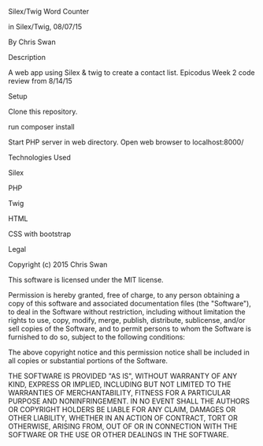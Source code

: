 Silex/Twig Word Counter

in Silex/Twig, 08/07/15

By Chris Swan

Description

A web app using Silex & twig to create a contact list. Epicodus Week 2 code review from 8/14/15

Setup

Clone this repository.

run composer install

Start PHP server in web directory. Open web browser to localhost:8000/

Technologies Used

Silex

PHP

Twig

HTML

CSS with bootstrap

Legal

Copyright (c) 2015 Chris Swan

This software is licensed under the MIT license.

Permission is hereby granted, free of charge, to any person obtaining a copy of this software and associated documentation files (the "Software"), to deal in the Software without restriction, including without limitation the rights to use, copy, modify, merge, publish, distribute, sublicense, and/or sell copies of the Software, and to permit persons to whom the Software is furnished to do so, subject to the following conditions:

The above copyright notice and this permission notice shall be included in all copies or substantial portions of the Software.

THE SOFTWARE IS PROVIDED "AS IS", WITHOUT WARRANTY OF ANY KIND, EXPRESS OR IMPLIED, INCLUDING BUT NOT LIMITED TO THE WARRANTIES OF MERCHANTABILITY, FITNESS FOR A PARTICULAR PURPOSE AND NONINFRINGEMENT. IN NO EVENT SHALL THE AUTHORS OR COPYRIGHT HOLDERS BE LIABLE FOR ANY CLAIM, DAMAGES OR OTHER LIABILITY, WHETHER IN AN ACTION OF CONTRACT, TORT OR OTHERWISE, ARISING FROM, OUT OF OR IN CONNECTION WITH THE SOFTWARE OR THE USE OR OTHER DEALINGS IN THE SOFTWARE.
